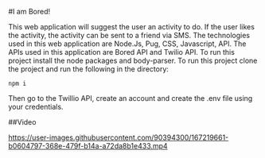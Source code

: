 #I am Bored!

This web application will suggest the user an activity to do. If the user likes the activity, the activity can be sent to a friend via SMS.
The technologies used in this web application are Node.Js, Pug, CSS, Javascript, API. The APIs used in this application are Bored API and Twilio API.
To run this project install the node packages and body-parser.
To run this project clone the project and run the following in the directory:
```
npm i
```
Then go to the Twillio API, create an account and create the .env file using your credentials.

##Video


https://user-images.githubusercontent.com/90394300/167219661-b0604797-368e-479f-b14a-a72da8b1e433.mp4

